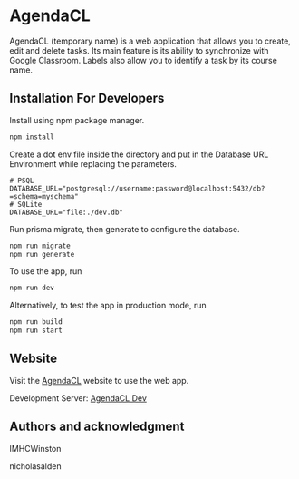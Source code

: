 # AgendaCL

AgendaCL (temporary name) is a web application that allows you to create, edit and delete tasks. Its main feature is its ability to synchronize with Google Classroom. Labels also allow you to identify a task by its course name.

## Installation For Developers

Install using npm package manager.

```bash
npm install
```

Create a dot env file inside the directory and put in the Database URL Environment while replacing the parameters.

```env
# PSQL
DATABASE_URL="postgresql://username:password@localhost:5432/db?=schema=myschema"
# SQLite
DATABASE_URL="file:./dev.db"
```

Run prisma migrate, then generate to configure the database.

```bash
npm run migrate
npm run generate
```
To use the app, run

```bash
npm run dev
```

Alternatively, to test the app in production mode, run
```bash
npm run build
npm run start
```

## Website
Visit the [AgendaCL](https://agendacl.herokuapp.com/) website to use the web app.

Development Server: [AgendaCL Dev](https://agendacl-dev.herokuapp.com/)

## Authors and acknowledgment

IMHCWinston

nicholasalden
